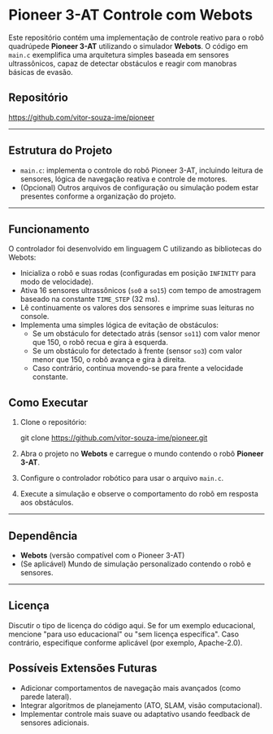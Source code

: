 # Pioneer 3-AT Controle com Webots

Este repositório contém uma implementação de controle reativo para o robô quadrúpede **Pioneer 3-AT** utilizando o simulador **Webots**. O código em `main.c` exemplifica uma arquitetura simples baseada em sensores ultrassônicos, capaz de detectar obstáculos e reagir com manobras básicas de evasão.

##  Repositório
https://github.com/vitor-souza-ime/pioneer

---

##  Estrutura do Projeto

- `main.c`: implementa o controle do robô Pioneer 3-AT, incluindo leitura de sensores, lógica de navegação reativa e controle de motores.
- (Opcional) Outros arquivos de configuração ou simulação podem estar presentes conforme a organização do projeto.

---

##  Funcionamento

O controlador foi desenvolvido em linguagem C utilizando as bibliotecas do Webots:
- Inicializa o robô e suas rodas (configuradas em posição `INFINITY` para modo de velocidade).
- Ativa 16 sensores ultrassônicos (`so0` a `so15`) com tempo de amostragem baseado na constante `TIME_STEP` (32 ms).
- Lê continuamente os valores dos sensores e imprime suas leituras no console.
- Implementa uma simples lógica de evitação de obstáculos:
  - Se um obstáculo for detectado atrás (sensor `so11`) com valor menor que 150, o robô recua e gira à esquerda.
  - Se um obstáculo for detectado à frente (sensor `so3`) com valor menor que 150, o robô avança e gira à direita.
  - Caso contrário, continua movendo-se para frente a velocidade constante.


##  Como Executar

1. Clone o repositório:

   git clone https://github.com/vitor-souza-ime/pioneer.git


2. Abra o projeto no **Webots** e carregue o mundo contendo o robô **Pioneer 3-AT**.

3. Configure o controlador robótico para usar o arquivo `main.c`.

4. Execute a simulação e observe o comportamento do robô em resposta aos obstáculos.

---

## Dependência

* **Webots** (versão compatível com o Pioneer 3-AT)
* (Se aplicável) Mundo de simulação personalizado contendo o robô e sensores.

---

## Licença

Discutir o tipo de licença do código aqui. Se for um exemplo educacional, mencione "para uso educacional" ou "sem licença específica". Caso contrário, especifique conforme aplicável (por exemplo, Apache-2.0).


## Possíveis Extensões Futuras

* Adicionar comportamentos de navegação mais avançados (como parede lateral).
* Integrar algoritmos de planejamento (ATO, SLAM, visão computacional).
* Implementar controle mais suave ou adaptativo usando feedback de sensores adicionais.
